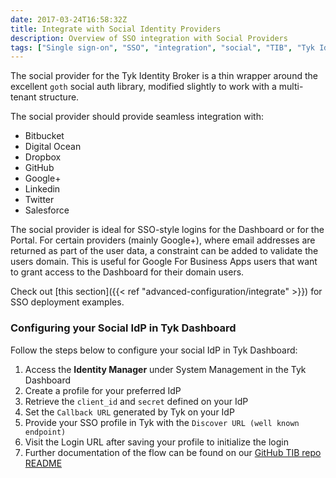 ```yaml
---
date: 2017-03-24T16:58:32Z
title: Integrate with Social Identity Providers
description: Overview of SSO integration with Social Providers
tags: ["Single sign-on", "SSO", "integration", "social", "TIB", "Tyk Identity Broker", "identity"]
---
```


The social provider for the Tyk Identity Broker is a thin wrapper around the excellent `goth` social auth library, modified slightly to work with a multi-tenant structure.

The social provider should provide seamless integration with:
- Bitbucket
- Digital Ocean
- Dropbox
- GitHub
- Google+
- Linkedin
- Twitter
- Salesforce

The social provider is ideal for SSO-style logins for the Dashboard or for the Portal. For certain providers (mainly Google+), where email addresses are returned as part of the user data, a constraint can be added to validate the users domain. This is useful for Google For Business Apps users that want to grant access to the Dashboard for their domain users.

Check out [this section]({{< ref "advanced-configuration/integrate" >}}) for SSO deployment examples.

### Configuring your Social IdP in Tyk Dashboard

Follow the steps below to configure your social IdP in Tyk Dashboard:

1. Access the **Identity Manager** under System Management in the Tyk Dashboard
2. Create a profile for your preferred IdP
3. Retrieve the `client_id` and `secret` defined on your IdP
4. Set the `Callback URL` generated by Tyk on your IdP
5. Provide your SSO profile in Tyk with the `Discover URL (well known endpoint)`
6. Visit the Login URL after saving your profile to initialize the login
7. Further documentation of the flow can be found on our [GitHub TIB repo README](https://github.com/TykTechnologies/tyk-identity-broker)
